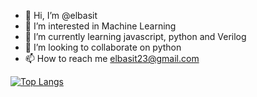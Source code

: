 - 👋 Hi, I’m @elbasit
- 👀 I’m interested in Machine Learning
- 🌱 I’m currently learning javascript, python and Verilog
- 💞️ I’m looking to collaborate on python
- 📫 How to reach me elbasit23@gmail.com

<!---
elbasit/elbasit is a ✨ special ✨ repository because its `README.md` (this file) appears on your GitHub profile.
You can click the Preview link to take a look at your changes.
--->
[![Top Langs](https://github-readme-stats.vercel.app/api/top-langs/?username=elbasit)](https://github.com/anuraghazra/github-readme-stats)
